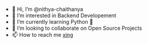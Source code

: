 - 👋 Hi, I’m @nithya-chaithanya 
- 👀 I’m interested in Backend Developement
- 🌱 I’m currently learning Python 🐍
- 💞️ I’m looking to collaborate on Open Source Projects
- 📫 How to reach me [xing](https://www.xing.com/profile/NithyaChaithanya_Elayanair/)
<!---
nithya-chaithanya/nithya-chaithanya is a ✨ special ✨ repository because its `README.md` (this file) appears on your GitHub profile.
You can click the Preview link to take a look at your changes.
--->
